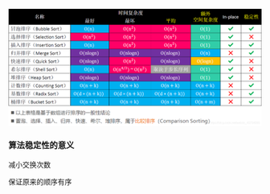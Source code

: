 ![在这里插入图片描述](./img/watermark,type_ZmFuZ3poZW5naGVpdGk,shadow_10,text_aHR0cHM6Ly9ibG9nLmNzZG4ubmV0L3dlaXhpbl80MzczNDA5NQ==,size_16,color_FFFFFF,t_70)







### 算法稳定性的意义

减小交换次数

保证原来的顺序有序

